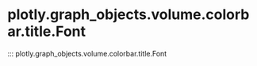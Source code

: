 # plotly.graph_objects.volume.colorbar.title.Font

::: plotly.graph_objects.volume.colorbar.title.Font
